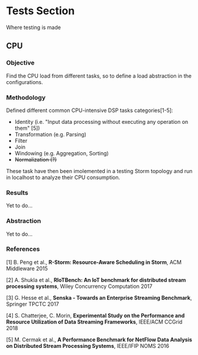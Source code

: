 # Tests Section

Where testing is made

## CPU

### Objective

Find the CPU load from different tasks, so to define a load abstraction in the configurations.

### Methodology

Defined different common CPU-intensive DSP tasks categories[1-5]:

* Identity (i.e. "Input data processing without executing any operation on them" [5])
* Transformation (e.g. Parsing)
* Filter
* Join
* Windowing (e.g. Aggregation, Sorting)
* ~~Normalization (?)~~

These task have then been imolemented in a testing Storm topology and run in localhost to analyze their CPU consumption.

### Results

Yet to do...

### Abstraction

Yet to do...

### References

[1] B. Peng et al., **R-Storm: Resource-Aware Scheduling in Storm**, ACM Middleware 2015

[2] A. Shukla et al., **RIoTBench: An IoT benchmark for distributed stream processing systems**, Wiley Concurrency Computation 2017

[3] G. Hesse et al., **Senska - Towards an Enterprise Streaming Benchmark**, Springer TPCTC 2017

[4] S. Chatterjee, C. Morin, **Experimental Study on the Performance and Resource Utilization of Data Streaming Frameworks**, IEEE/ACM CCGrid 2018

[5] M. Cermak et al., **A Performance Benchmark for NetFlow Data Analysis on Distributed Stream Processing Systems**, IEEE/IFIP NOMS 2016
